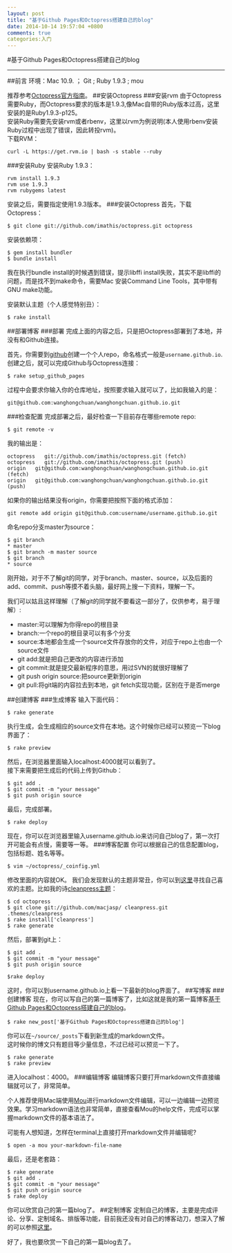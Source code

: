 ```yaml
---
layout: post
title: "基于Github Pages和Octopress搭建自己的blog"
date: 2014-10-14 19:57:04 +0800
comments: true
categories:入门 
---
```


#基于Github Pages和Octopress搭建自己的blog
___
##前言
环境：Mac 10.9. ； Git ; Ruby 1.9.3 ; mou  

推荐参考[Octopress官方指南](http://octopress.org/docs/setup/)。
##安装Octopress
###安装rvm
由于Octopress需要Ruby，而Octopress要求的版本是1.9.3,像Mac自带的Ruby版本过高，这里安装的是Ruby1.9.3-p125。  
安装Ruby需要先安装rvm或者rbenv，这里以rvm为例说明(本人使用rbenv安装Ruby过程中出现了错误，因此转投rvm)。  
下载RVM：

    curl -L https://get.rvm.io | bash -s stable --ruby
    
###安装Ruby
安装Ruby 1.9.3：

    rvm install 1.9.3
	rvm use 1.9.3
	rvm rubygems latest
安装之后，需要指定使用1.9.3版本。
###安装Octopress
首先，下载Octopress：
 
    $ git clone git://github.com/imathis/octopress.git octopress
安装依赖项：

    $ gem install bundler
    $ bundle install
我在执行bundle install的时候遇到错误，提示libffi install失败，其实不是libffi的问题，而是找不到make命令，需要Mac 安装Command Line Tools，其中带有GNU make功能。  

安装默认主题（个人感觉特别丑）：

    $ rake install
##部署博客
###部署
完成上面的内容之后，只是把Octopress部署到了本地，并没有和Github连接。  

首先，你需要到[github]()创建一个个人repo，命名格式一般是`username.github.io`.  
创建之后，就可以完成Github与Octopress连接：

    $ rake setup_github_pages
过程中会要求你输入你的仓库地址，按照要求输入就可以了，比如我输入的是：

    git@github.com:wanghongchuan/wanghongchuan.github.io.git
###检查配置
完成部署之后，最好检查一下目前存在哪些remote repo:

    $ git remote -v
    
我的输出是：

    octopress   git://github.com/imathis/octopress.git (fetch)
    octopress   git://github.com/imathis/octopress.git (push)
    origin   git@github.com:wanghongchuan/wanghongchuan.github.io.git (fetch)
    origin   git@github.com:wanghongchuan/wanghongchuan.github.io.git (push)
如果你的输出结果没有origin，你需要把按照下面的格式添加：

    git remote add origin git@github.com:username/username.github.io.git
命名repo分支master为source：

    $ git branch
    * master
    $ git branch -m master source
    $ git branch 
    * source
刚开始，对于不了解git的同学，对于branch、master、source，以及后面的add、commit、push等摸不着头脑，最好网上搜一下资料，理解一下。  

我们可以姑且这样理解（了解git的同学就不要看这一部分了，仅供参考，易于理解）:

- master:可以理解为你得repo的根目录
- branch:一个repo的根目录可以有多个分支
- source:本地都会生成一个source文件存放你的文件，对应于repo上也由一个source文件
- git add:就是把自己更改的内容进行添加
- git commit:就是提交最新程序的意思，用过SVN的就很好理解了
- git push origin source:把source更新到origin
- git pull:将git端的内容拉去到本地，git fetch实现功能，区别在于是否merge

##创建博客
###生成博客
输入下面代码：  

    $ rake generate
执行生成，会生成相应的source文件在本地。这个时候你已经可以预览一下blog界面了：

    $ rake preview
然后，在浏览器里面输入localhost:4000就可以看到了。  
接下来需要把生成后的代码上传到Github：  

    $ git add .
    $ git commit -m "your message"
    $ git push origin source
最后，完成部署。  

    $ rake deploy
现在，你可以在浏览器里输入username.github.io来访问自己blog了，第一次打开可能会有点慢，需要等一等。
###博客配置
你可以根据自己的信息配置blog，包括标题、姓名等等。  

	$ vim ~/octopress/_coinfig.yml
修改里面的内容就OK。
我们会发现默认的主题非常丑，你可以到[这里](https://github.com/imathis/octopress/wiki/3rd-Party-Octopress-Themes)寻找自己喜欢的主题。比如我的诗[cleanpress主题](https://github.com/macjasp/cleanpress)：  

    $ cd octopress
    $ git clone git://github.com/macjasp/ cleanpress.git .themes/cleanpress
    $ rake install['cleanpress']
    $ rake generate
    
然后，部署到git上：  

    $ git add .
    $ git commit -m "your message"
    $ git push origin source
    
    $rake deploy
这时，你可以到username.github.io上看一下最新的blog界面了。
##写博客
###创建博客
现在，你可以写自己的第一篇博客了，比如这就是我的第一篇博客[基于Github Pages和Octopress搭建自己的blog](http://wanghongchuan.github.io)。  

    $ rake new_post['基于Github Pages和Octopress搭建自己的blog']
你可以在`~/source/_posts`下看到新生成的markdown文件。  
这时候你的博文只有题目等少量信息，不过已经可以预览一下了。  

    $ rake generate
    $ rake preview
进入localhost：4000。
###编辑博客
编辑博客只要打开markdown文件直接编辑就可以了，非常简单。  

个人推荐使用Mac端使用[Mou](http://25.io/mou/)进行markdown文件编辑，可以一边编辑一边预览效果。学习markdown语法也非常简单，直接查看Mou的help文件，完成可以掌握markdown文件的基本语法了。  

可能有人想知道，怎样在terminal上直接打开markdown文件并编辑呢?  

    $ open -a mou your-markdown-file-name
最后，还是老套路：  

    $ rake generate
    $ git add .
    $ git commit -m "your message"
    $ git push origin source
    $ rake deploy
你可以欣赏自己的第一篇blog了。
##定制博客
定制自己的博客，主要是完成评论、分享、定制域名、排版等功能，目前我还没有对自己的博客动刀，想深入了解的可以参照[这里](http://biaobiaoqi.me/blog/2013/07/10/decorate-octopress/)。  

好了，我也要欣赏一下自己的第一篇blog去了。